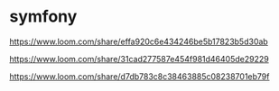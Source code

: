# symfony

https://www.loom.com/share/effa920c6e434246be5b17823b5d30ab

https://www.loom.com/share/31cad277587e454f981d46405de29229

https://www.loom.com/share/d7db783c8c38463885c08238701eb79f

